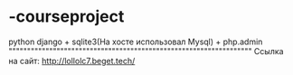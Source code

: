 # -courseproject
python django + sqlite3(На хосте использовал Mysql) +  php.admin
""""""""""""""""""""""""""""""""""""""""""""""""""""""""""""""""""
Ссылка на сайт: http://lollolc7.beget.tech/
